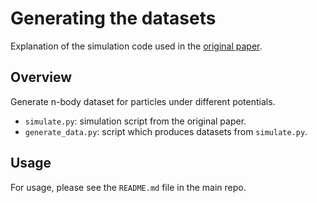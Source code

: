 # Generating the datasets

Explanation of the simulation code used in the [original paper](https://arxiv.org/abs/2006.11287).

## Overview

Generate n-body dataset for particles under different potentials.

- `simulate.py`: simulation script from the original paper.
- `generate_data.py`: script which produces datasets from `simulate.py`.

## Usage

For usage, please see the `README.md` file in the main repo. 